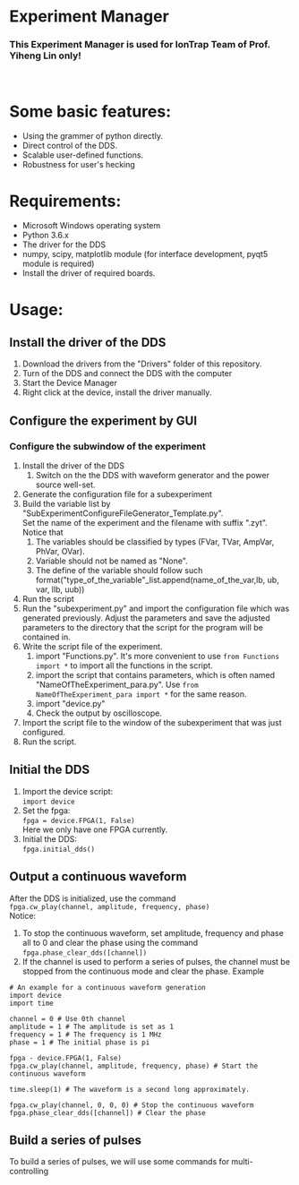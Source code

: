 <h1>Experiment Manager</h1>
<h3>This Experiment Manager is used for IonTrap Team of Prof. Yiheng Lin only!</h3><br>

# Some basic features:
  - Using the grammer of python directly.
  - Direct control of the DDS.
  - Scalable user-defined functions.
  - Robustness for user's hecking<br>
 
# Requirements:
  - Microsoft Windows operating system
  - Python 3.6.x
  - The driver for the DDS
  - numpy, scipy, matplotlib module (for interface development, pyqt5 module is required)
  - Install the driver of required boards.

# Usage:
## Install the driver of the DDS
1. Download the drivers from the "Drivers" folder of this repository.
2. Turn of the DDS and connect the DDS with the computer
3. Start the Device Manager
4. Right click at the device, install the driver manually.
   
## Configure the experiment by GUI
### Configure the subwindow of the experiment
1. Install the driver of the DDS
   1. Switch on the the DDS with waveform generator and the power source well-set.
2. Generate the configuration file for a subexperiment
  1. Build the variable list by "SubExperimentConfigureFileGenerator_Template.py". <br>Set the name of the experiment and the filename with suffix ".zyt". Notice that
     1. The variables should be classified by types (FVar, TVar, AmpVar, PhVar, OVar).
     2. Variable should not be named as "None".
     3. The define of the variable should follow such format("type_of_the_variable"_list.append(name_of_the_var,lb, ub, var, llb, uub))
  2. Run the script
3. Run the "subexperiment.py" and import the configuration file which was generated previously. Adjust the parameters and save the adjusted parameters to the directory that the script for the program will be contained in.
4. Write the script file of the experiment.
   1. import "Functions.py". It's more convenient to use `from Functions import *` to import all the functions in the script.
   2. import the script that contains parameters, which is often named "NameOfTheExperiment_para.py". Use `from NameOfTheExperiment_para import *` for the same reason.
   3. import "device.py"
   4. Check the output by oscilloscope. 
5. Import the script file to the window of the subexperiment that was just configured.
6. Run the script.

## Initial the DDS
1. Import the device script: <br>`import device`
2. Set the fpga: <br>`fpga = device.FPGA(1, False)`<br> Here we only have one FPGA currently.
3. Initial the DDS: <br>`fpga.initial_dds()`

## Output a continuous waveform
After the DDS is initialized, use the command<br>`fpga.cw_play(channel, amplitude, frequency, phase)`<br>
Notice:
1. To stop the continuous waveform, set amplitude, frequency and phase all to 0 and clear the phase using the command<br>`fpga.phase_clear_dds([channel])`
2. If the channel is used to perform a series of pulses, the channel must be stopped from the continuous mode and clear the phase.
Example
```
# An example for a continuous waveform generation
import device
import time

channel = 0 # Use 0th channel
amplitude = 1 # The amplitude is set as 1
frequency = 1 # The frequency is 1 MHz
phase = 1 # The initial phase is pi

fpga - device.FPGA(1, False)
fpga.cw_play(channel, amplitude, frequency, phase) # Start the continuous waveform

time.sleep(1) # The waveform is a second long approximately.

fpga.cw_play(channel, 0, 0, 0) # Stop the continuous waveform
fpga.phase_clear_dds([channel]) # Clear the phase
```
   
## Build a series of pulses
To build a series of pulses, we will use some commands for multi-controlling
```
```
